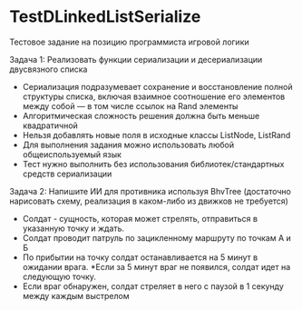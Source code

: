 # TestDLinkedListSerialize
 Тестовое задание на позицию программиста игровой логики

 Задача 1: Реализовать функции сериализации и десериализации двусвязного списка
* Сериализация подразумевает сохранение и восстановление полной структуры списка, включая взаимное соотношение его элементов между собой — в том числе ссылок на Rand элементы
* Алгоритмическая сложность решения должна быть меньше квадратичной
* Нельзя добавлять новые поля в исходные классы ListNode, ListRand
* Для выполнения задания можно использовать любой общеиспользуемый язык
* Тест нужно выполнить без использования библиотек/стандартных средств сериализации


Задача 2: Напишите ИИ  для противника используя BhvTree (достаточно нарисовать схему, реализация в каком-либо из движков не требуется)
* Солдат - сущность, которая может стрелять, отправиться в указанную точку и ждать.
* Солдат проводит патруль по зацикленному маршруту по точкам А и Б
* По прибытии на точку солдат останавливается на 5 минут в ожидании врага. *Если за 5 минут враг не появился, солдат идет на следующую точку.
* Если враг обнаружен, солдат стреляет в него с паузой в 1 секунду между каждым выстрелом
